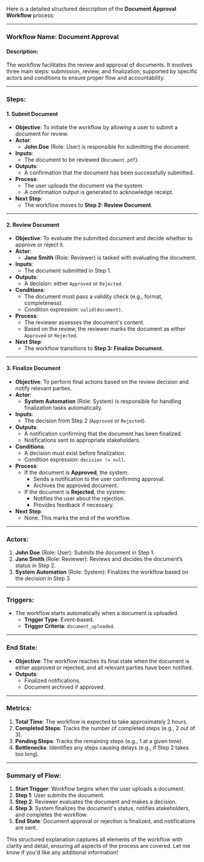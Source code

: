 Here is a detailed structured description of the **Document Approval Workflow** process:

---

### **Workflow Name**: Document Approval

#### **Description**:
The workflow facilitates the review and approval of documents. It involves three main steps: submission, review, and finalization, supported by specific actors and conditions to ensure proper flow and accountability.

---

### **Steps**:

#### **1. Submit Document**
- **Objective**: To initiate the workflow by allowing a user to submit a document for review.
- **Actor**: 
  - **John Doe** (Role: User) is responsible for submitting the document.
- **Inputs**:
  - The document to be reviewed (`Document.pdf`).
- **Outputs**:
  - A confirmation that the document has been successfully submitted.
- **Process**:
  - The user uploads the document via the system.
  - A confirmation output is generated to acknowledge receipt.
- **Next Step**:
  - The workflow moves to **Step 2: Review Document**.

---

#### **2. Review Document**
- **Objective**: To evaluate the submitted document and decide whether to approve or reject it.
- **Actor**: 
  - **Jane Smith** (Role: Reviewer) is tasked with evaluating the document.
- **Inputs**:
  - The document submitted in Step 1.
- **Outputs**:
  - A decision: either `Approved` or `Rejected`.
- **Conditions**:
  - The document must pass a validity check (e.g., format, completeness).
  - Condition expression: `valid(document)`.
- **Process**:
  - The reviewer assesses the document's content.
  - Based on the review, the reviewer marks the document as either `Approved` or `Rejected`.
- **Next Step**:
  - The workflow transitions to **Step 3: Finalize Document**.

---

#### **3. Finalize Document**
- **Objective**: To perform final actions based on the review decision and notify relevant parties.
- **Actor**: 
  - **System Automation** (Role: System) is responsible for handling finalization tasks automatically.
- **Inputs**:
  - The decision from Step 2 (`Approved` or `Rejected`).
- **Outputs**:
  - A notification confirming that the document has been finalized.
  - Notifications sent to appropriate stakeholders.
- **Conditions**:
  - A decision must exist before finalization.
  - Condition expression: `decision != null`.
- **Process**:
  - If the document is **Approved**, the system:
    - Sends a notification to the user confirming approval.
    - Archives the approved document.
  - If the document is **Rejected**, the system:
    - Notifies the user about the rejection.
    - Provides feedback if necessary.
- **Next Step**:
  - None. This marks the end of the workflow.

---

### **Actors**:
1. **John Doe** (Role: User): Submits the document in Step 1.
2. **Jane Smith** (Role: Reviewer): Reviews and decides the document’s status in Step 2.
3. **System Automation** (Role: System): Finalizes the workflow based on the decision in Step 3.

---

### **Triggers**:
- The workflow starts automatically when a document is uploaded.
  - **Trigger Type**: Event-based.
  - **Trigger Criteria**: `document_uploaded`.

---

### **End State**:
- **Objective**: The workflow reaches its final state when the document is either approved or rejected, and all relevant parties have been notified.
- **Outputs**:
  - Finalized notifications.
  - Document archived if approved.

---

### **Metrics**:
1. **Total Time**: The workflow is expected to take approximately 2 hours.
2. **Completed Steps**: Tracks the number of completed steps (e.g., 2 out of 3).
3. **Pending Steps**: Tracks the remaining steps (e.g., 1 at a given time).
4. **Bottlenecks**: Identifies any steps causing delays (e.g., if Step 2 takes too long).

---

### **Summary of Flow**:
1. **Start Trigger**: Workflow begins when the user uploads a document.
2. **Step 1**: User submits the document.
3. **Step 2**: Reviewer evaluates the document and makes a decision.
4. **Step 3**: System finalizes the document's status, notifies stakeholders, and completes the workflow.
5. **End State**: Document approval or rejection is finalized, and notifications are sent.

This structured explanation captures all elements of the workflow with clarity and detail, ensuring all aspects of the process are covered. Let me know if you'd like any additional information!